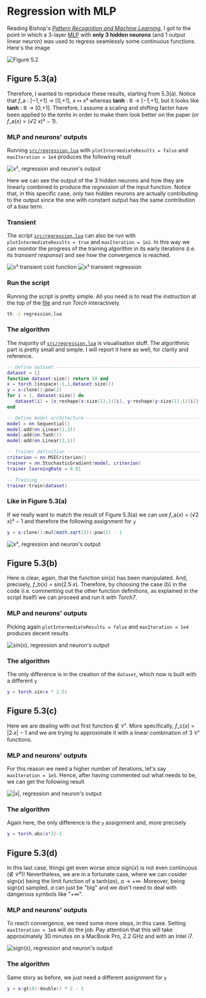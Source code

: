 # Regression with MLP

Reading Bishop's [*Pattern Recognition and Machine Learning*](http://research.microsoft.com/en-us/um/people/cmbishop/prml/), I got to the point in which a 3-layer [MLP](http://en.wikipedia.org/wiki/Multilayer_perceptron) with **only 3 hidden neurons** (and 1 output linear neuron) was used to regress seamlessly some continuous functions. Here's the image

![Figure 5.2](img/figure_5.3.png)

## Figure 5.3(a)
Therefore, I wanted to reproduce these results, starting from 5.3(a). Notice that *f*_a : [−1,+1] → [0,+1], *x* ↦ *x*² whereas **tanh** : ℝ → [−1,+1], but it looks like **tanh** : ℝ → [0,+1]. Therefore, I assume a scaling and shifting factor have been applied to the *tanhs* in order to make them look better on the paper (or *f*_a(*x*) = (√2 *x*)² − 1).

### MLP and neurons' outputs
Running [`src/regression.lua`](src/regression.lua) with `plotIntermediateResults = false` and `maxIteration = 1e4` produces the following result

![*x*², regression and neuron's output](img/x2_reg_neu.png)

Here we can see the output of the 3 hidden neurons and how they are linearly combined to produce the *regression* of the input function. Notice that, in this specific case, only two hidden neurons are actually contributing to the output since the one with constant output has the same contribution of a bias term.

### Transient
The script [`src/regression.lua`](src/regression.lua) can also be run with `plotIntermediateResults = true` and `maxIteration = 1e2`. In this way we can monitor the progress of the training algorithm in its early iterations (i.e. its *transient response*) and see how the convergence is reached.

![*x*² transient cost function](img/x2_trans_cost.png)
![*x*² transient regression](img/x2_trans_reg.png)

### Run the script
Running the script is pretty simple. All you need is to read the instruction at the top of the [file](src/regression.lua) and run *Torch* interactively.

```bash
th -i regression.lua
```

### The algorithm
The majority of [`src/regression.lua`](src/regression.lua) is visualisation stuff. The algorithmic part is pretty small and simple. I will report it here as well, for clarity and reference.

```lua
-- Define dataset --------------------------------------------------------------
dataset = {}
function dataset:size() return 50 end
x = torch.linspace(-1,1,dataset:size())
y = x:clone():pow(2)
for i = 1, dataset:size() do
   dataset[i] = {x:reshape(x:size(1),1)[i], y:reshape(y:size(1),1)[i]}
end

-- Define model architecture ---------------------------------------------------
model = nn.Sequential()
model:add(nn.Linear(1,3))
model:add(nn.Tanh())
model:add(nn.Linear(3,1))

-- Trainer definition ----------------------------------------------------------
criterion = nn.MSECriterion()
trainer = nn.StochasticGradient(model, criterion)
trainer.learningRate = 0.01

-- Training --------------------------------------------------------------------
trainer:train(dataset)
```

### Like in Figure 5.3(a)
If we really want to match the result of Figure 5.3(a) we can use *f*_a(*x*) = (√2 *x*)² − 1 and therefore the following assignment for `y`

```lua
y = x:clone():mul(math.sqrt(2)):pow(2) - 1
```

![*x*², regression and neuron's output](img/x2_reg_neu_bis.png)

## Figure 5.3(b)
Here is clear, again, that the function sin(*x*) has been manipulated. And, precisely, *f*_b(*x*) = sin(2.5∙*x*). Therefore, by choosing the case (b) in the code (i.e. commenting out the other function definitions, as explained in the script itself) we can proceed and run it with *Torch7*.

### MLP and neurons' outputs
Picking again `plotIntermediateResults = false` and `maxIteration = 1e4` produces decent results

![sin(*x*), regression and neuron's output](img/sinx_reg_neu.png)

### The algorithm
The only difference is in the creation of the `dataset`, which now is built with a different `y`

```lua
y = torch.sin(x * 2.5) 
```

## Figure 5.3(c)
Here we are dealing with out first function ∉ 𝒞¹. More specifically, *f*_c(*x*) = |2∙*x*| − 1 and we are trying to approximate it with a linear combination of 3 𝒞¹ functions.

### MLP and neurons' outputs
For this reason we need a higher number of iterations, let's say `maxIteration = 1e5`. Hence, after having commented out what needs to be, we can get the following result

![|*x*|, regression and neuron's output](img/absx_reg_neu.png)

### The algorithm
Again here, the only difference is the `y` assignment and, more precisely

```lua
y = torch.abs(x*2)-1
```

## Figure 5.3(d)
In this last case, things get even worse since sign(*x*) is not even continuous (∉ 𝒞⁰)! Nevertheless, we are in a fortunate case, where we can cosider sign(*x*) being the limit function of a tanh(*ax*), *a* → +∞. Moreover, being sign(*x*) sampled, *a* can just be "big" and we don't need to deal with dangerous symbols like "+∞".

### MLP and neurons' outputs
To reach convergence, we need some more steps, in this case. Setting `maxIteration = 1e6` will do the job. Pay attention that this will take approximately 30 minutes on a MacBook Pro, 2.2 GHz and with an Intel i7.

![sign(*x*), regression and neuron's output](img/singx_reg_neu.png)

### The algorithm
Same story as before, we just need a different assignment for `y`

```lua
y = x:gt(0):double() * 2 - 1
```
